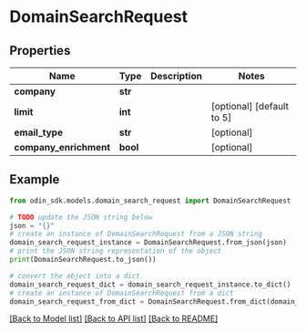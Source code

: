 # DomainSearchRequest


## Properties

Name | Type | Description | Notes
------------ | ------------- | ------------- | -------------
**company** | **str** |  | 
**limit** | **int** |  | [optional] [default to 5]
**email_type** | **str** |  | [optional] 
**company_enrichment** | **bool** |  | [optional] 

## Example

```python
from odin_sdk.models.domain_search_request import DomainSearchRequest

# TODO update the JSON string below
json = "{}"
# create an instance of DomainSearchRequest from a JSON string
domain_search_request_instance = DomainSearchRequest.from_json(json)
# print the JSON string representation of the object
print(DomainSearchRequest.to_json())

# convert the object into a dict
domain_search_request_dict = domain_search_request_instance.to_dict()
# create an instance of DomainSearchRequest from a dict
domain_search_request_from_dict = DomainSearchRequest.from_dict(domain_search_request_dict)
```
[[Back to Model list]](../README.md#documentation-for-models) [[Back to API list]](../README.md#documentation-for-api-endpoints) [[Back to README]](../README.md)


